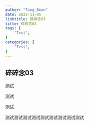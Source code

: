 ```yaml
---
author: "Tang_Bean"
date: 2022-11-05
linktitle: 碎碎念03
title: 碎碎念03
tags: [
    "Test",
]
categories: [
    "Test",
]
---
```


## 碎碎念03

测试

测试

测试

测试测试测试测试测试测试测试测试测试

